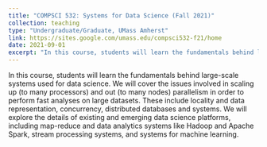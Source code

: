 ```yaml
---
title: "COMPSCI 532: Systems for Data Science (Fall 2021)"
collection: teaching
type: "Undergraduate/Graduate, UMass Amherst"
link: https://sites.google.com/umass.edu/compsci532-f21/home
date: 2021-09-01
excerpt: "In this course, students will learn the fundamentals behind large-scale systems used for data science."
---
```


In this course, students will learn the fundamentals behind large-scale systems used for data science. We will cover the issues involved in scaling up (to many processors) and out (to many nodes) parallelism in order to perform fast analyses on large datasets. These include locality and data representation, concurrency, distributed databases and systems. We will explore the details of existing and emerging data science platforms, including map-reduce and data analytics systems like Hadoop and Apache Spark, stream processing systems, and systems for machine learning.


